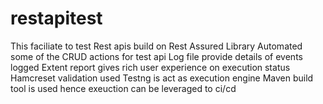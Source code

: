 # restapitest
This faciliate to test Rest apis build on Rest Assured Library
Automated some of the CRUD actions for test api
Log file provide details of events logged 
Extent report gives rich user experience on execution status
Hamcreset validation used
Testng is act as execution engine
Maven build tool is used hence exeuction can be leveraged to ci/cd

